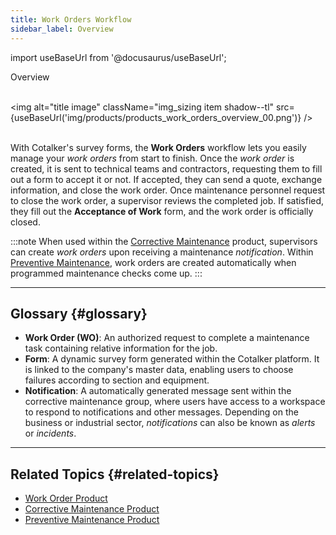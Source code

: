 ```yaml
---
title: Work Orders Workflow
sidebar_label: Overview
---
```


import useBaseUrl from '@docusaurus/useBaseUrl'; 

<span className="hero__title">Overview</span>
<br/>
<br/>

<img alt="title image" className="img_sizing item shadow--tl" src={useBaseUrl('img/products/products_work_orders_overview_00.png')} />
<br/>
<br/>

With Cotalker's survey forms, the **Work Orders** workflow lets you easily manage your _work orders_ from start to finish. Once the _work order_ is created, it is sent to technical teams and contractors, requesting them to fill out a form to accept it or not. If accepted, they can send a quote, exchange information, and close the work order. Once maintenance personnel request to close the work order, a supervisor reviews the completed job. If satisfied, they fill out the **Acceptance of Work** form, and the work order is officially closed.

:::note
When used within the [Corrective Maintenance](/docs/products/corrective_maintenance/cm_overview) product, supervisors can create _work orders_ upon receiving a maintenance _notification_.
Within [Preventive Maintenance](/docs/products/preventive_maintenance/pm_overview), work orders are created automatically when programmed maintenance checks come up.
:::

----

## Glossary {#glossary}
- **Work Order (WO)**: An authorized request to complete a maintenance task containing relative information for the job.
- **Form**: A dynamic survey form generated within the Cotalker platform. It is linked to the company's master data, enabling users to choose failures according to section and equipment.
- **Notification**: A automatically generated message sent within the corrective maintenance group, where users have access to a workspace to respond to notifications and other messages. Depending on the business or industrial sector, _notifications_ can also be known as _alerts_ or _incidents_.

----

## Related Topics {#related-topics}
- [Work Order Product](/docs/products/work_order_product/wo_overview)
- [Corrective Maintenance Product](/docs/products/corrective_maintenance/cm_overview)
- [Preventive Maintenance Product](/docs/products/preventive_maintenance/pm_overview)